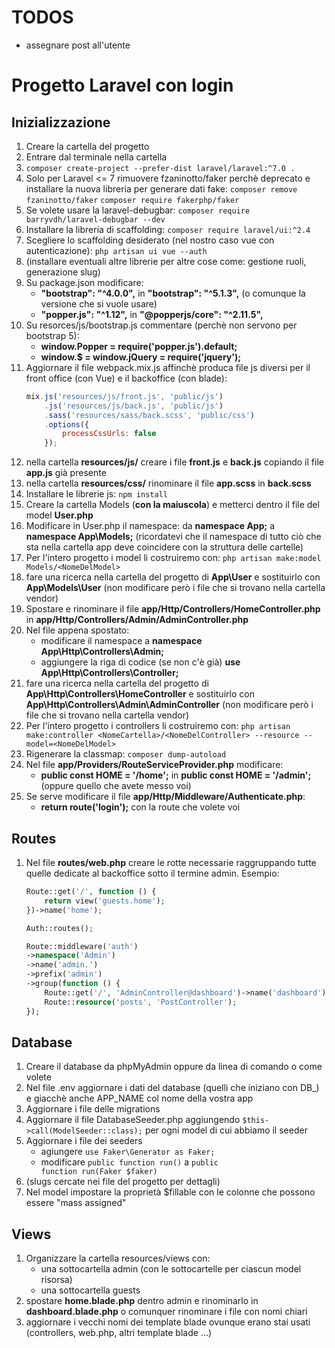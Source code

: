 # TODOS
- assegnare post all'utente


# Progetto Laravel con login

## Inizializzazione
1. Creare la cartella del progetto
1. Entrare dal terminale nella cartella
1. ```composer create-project --prefer-dist laravel/laravel:^7.0 .```
1. Solo per Laravel <= 7 rimuovere fzaninotto/faker perchè deprecato e installare la nuova libreria per generare dati fake:
    ```composer remove fzaninotto/faker```
    ```composer require fakerphp/faker```
1. Se volete usare la laravel-debugbar:
    ```composer require barryvdh/laravel-debugbar --dev```
1. Installare la libreria di scaffolding:
    ```composer require laravel/ui:^2.4```
1. Scegliere lo scaffolding desiderato (nel nostro caso vue con autenticazione):
    ```php artisan ui vue --auth```
1. (installare eventuali altre librerie per altre cose come: gestione ruoli, generazione slug)
1. Su package.json modificare:
    - **"bootstrap": "^4.0.0",** in **"bootstrap": "^5.1.3",** (o comunque la versione che si vuole usare)
    - **"popper.js": "^1.12",** in **"@popperjs/core": "^2.11.5",**
1. Su resorces/js/bootstrap.js commentare (perchè non servono per bootstrap 5):
    - **window.Popper = require('popper.js').default;**
    - **window.$ = window.jQuery = require('jquery');**
1. Aggiornare il file webpack.mix.js affinchè produca file js diversi per il front office (con Vue) e il backoffice (con blade):
    ```js
    mix.js('resources/js/front.js', 'public/js')
        .js('resources/js/back.js', 'public/js')
        .sass('resources/sass/back.scss', 'public/css')
        .options({
            processCssUrls: false
        });
    ```
1. nella cartella **resources/js/** creare i file **front.js** e **back.js** copiando il file **app.js** già presente
1. nella cartella **resources/css/** rinominare il file **app.scss** in **back.scss**
1. Installare le librerie js:
    ```npm install```
1. Creare la cartella Models (**con la maiuscola**) e metterci dentro il file del model **User.php**
1. Modificare in User.php il namespace: da **namespace App;** a **namespace App\Models;** (ricordatevi che il namespace di tutto ciò che sta nella cartella app deve coincidere con la struttura delle cartelle)
1. Per l'intero progetto i model li costruiremo con:
    ```php artisan make:model Models/<NomeDelModel>```
1. fare una ricerca nella cartella del progetto di **App\User** e sostituirlo con **App\Models\User** (non modificare però i file che si trovano nella cartella vendor)
1. Spostare e rinominare il file **app/Http/Controllers/HomeController.php** in **app/Http/Controllers/Admin/AdminController.php**
1. Nel file appena spostato:
    - modificare il namespace a **namespace App\Http\Controllers\Admin;**
    - aggiungere la riga di codice (se non c'è già) **use App\Http\Controllers\Controller;**
1. fare una ricerca nella cartella del progetto di **App\Http\Controllers\HomeController** e sostituirlo con **App\Http\Controllers\Admin\AdminController** (non modificare però i file che si trovano nella cartella vendor)
1. Per l'intero progetto i controllers li costruiremo con:
    ```php artisan make:controller <NomeCartella>/<NomeDelController> --resource --model=<NomeDelModel>```
1. Rigenerare la classmap:
    ```composer dump-autoload```
1. Nel file **app/Providers/RouteServiceProvider.php** modificare:
    - **public const HOME = '/home';** in **public const HOME = '/admin';** (oppure quello che avete messo voi)
1. Se serve modificare il file **app/Http/Middleware/Authenticate.php**:
    - **return route('login');** con la route che volete voi

## Routes
1. Nel file **routes/web.php** creare le rotte necessarie raggruppando tutte quelle dedicate al backoffice sotto il termine admin. Esempio:
    ```php
    Route::get('/', function () {
        return view('guests.home');
    })->name('home');

    Auth::routes();

    Route::middleware('auth')
   ->namespace('Admin')
   ->name('admin.')
   ->prefix('admin')
   ->group(function () {
        Route::get('/', 'AdminController@dashboard')->name('dashboard');
        Route::resource('posts', 'PostController');
   });
    ```
## Database
1. Creare il database da phpMyAdmin oppure da linea di comando o come volete
1. Nel file .env aggiornare i dati del database (quelli che iniziano con DB_) e giacchè anche APP_NAME col nome della vostra app
1. Aggiornare i file delle migrations
1. Aggiornare il file DatabaseSeeder.php aggiungendo <code>$this->call(ModelSeeder::class);</code> per ogni model di cui abbiamo il seeder
1. Aggiornare i file dei seeders
    - agiungere <code>use Faker\Generator as Faker;</code>
    - modificare <code>public function run()</code> a <code>public function run(Faker $faker)</code>
1. (slugs cercate nei file del progetto per dettagli)
1. Nel model impostare la proprietà $fillable con le colonne che possono essere "mass assigned"

## Views
1. Organizzare la cartella resources/views con:
    - una sottocartella admin (con le sottocartelle per ciascun model risorsa)
    - una sottocartella guests
1. spostare **home.blade.php** dentro admin e rinominarlo in **dashboard.blade.php** o comunquer rinominare i file con nomi chiari
1. aggiornare i vecchi nomi dei template blade ovunque erano stai usati (controllers, web.php, altri template blade ...)
